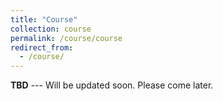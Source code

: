 ```yaml
---
title: "Course"
collection: course
permalink: /course/course
redirect_from: 
  - /course/
---
```


**TBD** --- Will be updated soon. Please come later.
